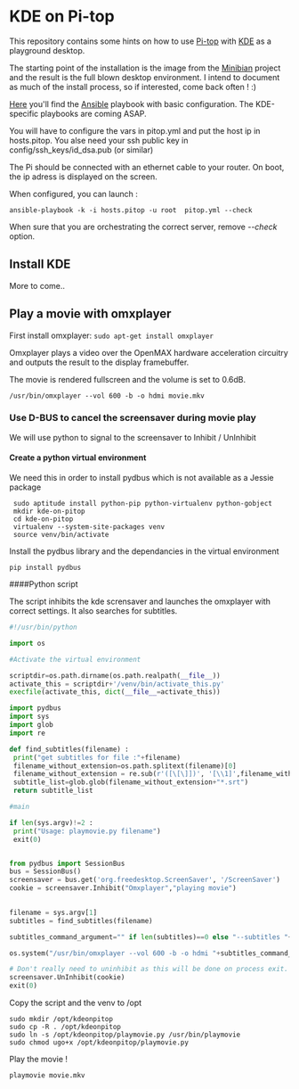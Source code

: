 # KDE on Pi-top

This repository contains some hints on how to use [Pi-top](https://www.pi-top.com/) with [KDE](https://www.kde.org/) as a playground desktop.

The starting point of the installation is the image from the [Minibian](https://minibianpi.wordpress.com/) project and the result is the full blown desktop environment.
I intend to document as much of the install process, so if interested, come back often ! :)

[Here](/ansible) you'll find the [Ansible](https://www.ansible.com/) playbook with basic configuration. The KDE-specific playbooks are coming ASAP.

You will have to configure the vars in pitop.yml and put the host ip  in hosts.pitop. You alse need your ssh public key in config/ssh_keys/id_dsa.pub (or similar) 

The Pi should be connected with an ethernet cable to your router.  On boot, the ip adress is displayed on the screen.

When configured, you can launch :

`ansible-playbook -k -i hosts.pitop -u root  pitop.yml --check`

When sure that you are orchestrating the correct server, remove *--check* option.


## Install KDE

More to come..

## Play a movie with omxplayer

First install omxplayer:
`sudo apt-get install omxplayer`

Omxplayer plays a video over the OpenMAX hardware acceleration circuitry and outputs the result to the display framebuffer. 

The movie is rendered fullscreen and the volume is set to 0.6dB.



`/usr/bin/omxplayer --vol 600 -b -o hdmi movie.mkv`




### Use D-BUS to cancel the screensaver during movie play

We will use python to signal to the screensaver to Inhibit / UnInhibit

#### Create a python virtual environment

We need this in order to install pydbus which is not available as a Jessie package

```
 sudo aptitude install python-pip python-virtualenv python-gobject
 mkdir kde-on-pitop
 cd kde-on-pitop
 virtualenv --system-site-packages venv
 source venv/bin/activate
```

Install the pydbus library and the dependancies in the virtual environment

`pip install pydbus`


####Python script

The script inhibits the kde scrensaver and launches the omxplayer with correct settings. It also
searches for subtitles.

```python
#!/usr/bin/python

import os

#Activate the virtual environment

scriptdir=os.path.dirname(os.path.realpath(__file__))
activate_this = scriptdir+'/venv/bin/activate_this.py'
execfile(activate_this, dict(__file__=activate_this))

import pydbus
import sys
import glob
import re

def find_subtitles(filename) :
 print("get subtitles for file :"+filename)
 filename_without_extension=os.path.splitext(filename)[0]
 filename_without_extension = re.sub(r'([\[\]])', '[\\1]',filename_without_extension)
 subtitle_list=glob.glob(filename_without_extension+"*.srt")
 return subtitle_list			  

#main

if len(sys.argv)!=2 :
 print("Usage: playmovie.py filename")
 exit(0)


from pydbus import SessionBus
bus = SessionBus()
screensaver = bus.get('org.freedesktop.ScreenSaver', '/ScreenSaver')
cookie = screensaver.Inhibit("Omxplayer","playing movie")

 
filename = sys.argv[1]
subtitles = find_subtitles(filename)

subtitles_command_argument="" if len(subtitles)==0 else "--subtitles "+subtitles[0]

os.system("/usr/bin/omxplayer --vol 600 -b -o hdmi "+subtitles_command_argument+" "+filename);

# Don't really need to uninhibit as this will be done on process exit.
screensaver.UnInhibit(cookie)
exit(0)

```

Copy the script and the venv to /opt 

```
sudo mkdir /opt/kdeonpitop
sudo cp -R . /opt/kdeonpitop
sudo ln -s /opt/kdeonpitop/playmovie.py /usr/bin/playmovie
sudo chmod ugo+x /opt/kdeonpitop/playmovie.py
```

Play the movie !

`playmovie movie.mkv`





 
